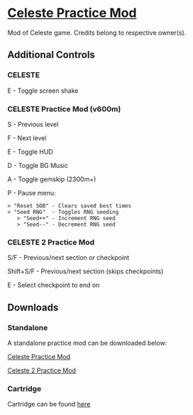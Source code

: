 # [Celeste Practice Mod](https://stevenfelix505.github.io/Celeste-Practice-Mod)
Mod of Celeste game. Credits belong to respective owner(s).
## Additional Controls
### CELESTE
E - Toggle screen shake
### CELESTE Practice Mod (v600m)
S - Previous level

F - Next level

E - Toggle HUD

D - Toggle BG Music

A - Toggle gemskip (2300m+)

P - Pause menu:

    > "Reset SOB" - Clears saved best times
    > "Seed RNG"  - Toggles RNG seeding
       > "Seed++" - Increment RNG seed
       > "Seed--" - Decrement RNG seed
### CELESTE 2 Practice Mod
S/F - Previous/next section or checkpoint

Shift+S/F - Previous/next section (skips checkpoints)

E - Select checkpoint to end on
## Downloads
### Standalone
A standalone practice mod can be downloaded below:

[Celeste Practice Mod](https://stevenfelix505.github.io/Celeste-Practice-Mod/downloads.html)

[Celeste 2 Practice Mod](https://stevenfelix505.github.io/Celeste-Practice-Mod/downloads.html)
### Cartridge
Cartridge can be found [here](https://github.com/stevenfelix505/Celeste-Practice-Mod/blob/master/celeste_practice_mod.p8.png)
